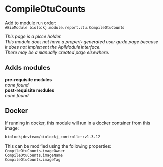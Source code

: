 # CompileOtuCounts
Add to module run order:                    
`#BioModule biolockj.module.report.otu.CompileOtuCounts`

*This page is a place holder.*                   
*This module does not have a properly generated user guide page because it does not implement the ApiModule interface.*                   
*There may be a manually created page elsewhere.*

## Adds modules 
**pre-requisite modules**                    
*none found*                   
**post-requisite modules**                    
*none found*                   

## Docker 
If running in docker, this module will run in a docker container from this image:<br>
```
biolockjdevteam/biolockj_controller:v1.3.12
```
This can be modified using the following properties:<br>
`CompileOtuCounts.imageOwner`<br>
`CompileOtuCounts.imageName`<br>
`CompileOtuCounts.imageTag`<br>

